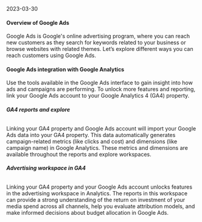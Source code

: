 2023-03-30

#### Overview of Google Ads

Google Ads is Google's online advertising program, where you can reach new customers as they search for keywords related to your business or browse websites with related themes. Let’s explore different ways you can reach customers using Google Ads.


#### Google Ads integration with Google Analytics

Use the tools available in the Google Ads interface to gain insight into how ads and campaigns are performing. To unlock more features and reporting, link your Google Ads account to your Google Analytics 4 (GA4) property.

###### **GA4 reports and explore**
Linking your GA4 property and Google Ads account will import your Google Ads data into your GA4 property. This data automatically generates campaign-related metrics (like clicks and cost) and dimensions (like campaign name) in Google Analytics. These metrics and dimensions are available throughout the reports and explore workspaces.

###### **Advertising workspace in GA4**
Linking your GA4 property and your Google Ads account unlocks features in the advertising workspace in Analytics. The reports in this workspace can provide a strong understanding of the return on investment of your media spend across all channels, help you evaluate attribution models, and make informed decisions about budget allocation in Google Ads.